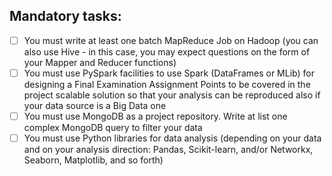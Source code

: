 ## Mandatory tasks:

- [ ] You must write at least one batch MapReduce Job on Hadoop (you can also use Hive -
      in this case, you may expect questions on the form of your Mapper and Reducer
      functions)
- [ ] You must use PySpark facilities to use Spark (DataFrames or MLib) for designing a
      Final Examination Assignment
      Points to be covered in the project
      scalable solution so that your analysis can be reproduced also if your data source is a
      Big Data one
- [ ] You must use MongoDB as a project repository. Write at list one complex MongoDB query to filter your data
- [ ] You must use Python libraries for data analysis (depending on your data and on your
      analysis direction: Pandas, Scikit-learn, and/or Networkx, Seaborn, Matplotlib, and so
      forth)
